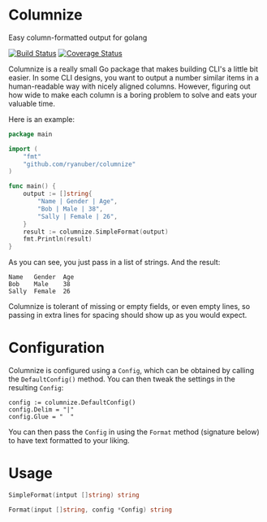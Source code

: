 Columnize
=========

Easy column-formatted output for golang

[![Build Status](https://travis-ci.org/ryanuber/columnize.svg)](https://travis-ci.org/ryanuber/columnize)
[![Coverage Status](https://coveralls.io/repos/ryanuber/columnize/badge.png?branch=master)](https://coveralls.io/r/ryanuber/columnize?branch=master)

Columnize is a really small Go package that makes building CLI's a little bit
easier. In some CLI designs, you want to output a number similar items in a
human-readable way with nicely aligned columns. However, figuring out how wide
to make each column is a boring problem to solve and eats your valuable time.

Here is an example:

```go
package main

import (
    "fmt"
    "github.com/ryanuber/columnize"
)

func main() {
    output := []string{
        "Name | Gender | Age",
        "Bob | Male | 38",
        "Sally | Female | 26",
    }
    result := columnize.SimpleFormat(output)
    fmt.Println(result)
}
```

As you can see, you just pass in a list of strings. And the result:

```
Name   Gender  Age
Bob    Male    38
Sally  Female  26
```

Columnize is tolerant of missing or empty fields, or even empty lines, so
passing in extra lines for spacing should show up as you would expect.

Configuration
=============

Columnize is configured using a `Config`, which can be obtained by calling the
`DefaultConfig()` method. You can then tweak the settings in the resulting
`Config`:

```
config := columnize.DefaultConfig()
config.Delim = "|"
config.Glue = "  "
```

You can then pass the `Config` in using the `Format` method (signature below) to
have text formatted to your liking.

Usage
=====

```go
SimpleFormat(intput []string) string

Format(input []string, config *Config) string
```
